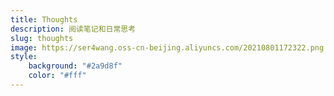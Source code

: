 ```yaml
---
title: Thoughts
description: 阅读笔记和日常思考
slug: thoughts
image: https://ser4wang.oss-cn-beijing.aliyuncs.com/20210801172322.png
style:
    background: "#2a9d8f"
    color: "#fff"
---
```


